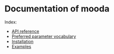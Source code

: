 # Documentation of mooda

Index:

* [API reference](api_reference/index_api_reference.md)
* [Preferred parameter vocabulary](vocabulary.md)
* [Installation](installation/installation.md)
* [Examples](examples/index_examples.md)
